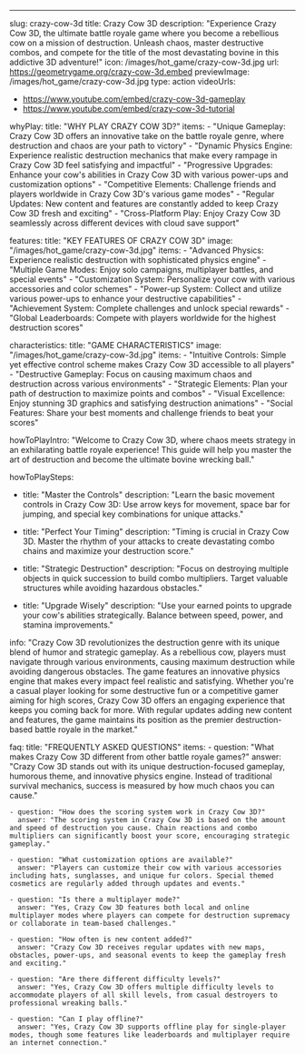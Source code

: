 ---
slug: crazy-cow-3d
title: Crazy Cow 3D
description: "Experience Crazy Cow 3D, the ultimate battle royale game where you become a rebellious cow on a mission of destruction. Unleash chaos, master destructive combos, and compete for the title of the most devastating bovine in this addictive 3D adventure!"
icon: /images/hot_game/crazy-cow-3d.jpg
url: https://geometrygame.org/crazy-cow-3d.embed
previewImage: /images/hot_game/crazy-cow-3d.jpg
type: action
videoUrls:
  - https://www.youtube.com/embed/crazy-cow-3d-gameplay
  - https://www.youtube.com/embed/crazy-cow-3d-tutorial

whyPlay:
  title: "WHY PLAY CRAZY COW 3D?"
  items:
    - "Unique Gameplay: Crazy Cow 3D offers an innovative take on the battle royale genre, where destruction and chaos are your path to victory"
    - "Dynamic Physics Engine: Experience realistic destruction mechanics that make every rampage in Crazy Cow 3D feel satisfying and impactful"
    - "Progressive Upgrades: Enhance your cow's abilities in Crazy Cow 3D with various power-ups and customization options"
    - "Competitive Elements: Challenge friends and players worldwide in Crazy Cow 3D's various game modes"
    - "Regular Updates: New content and features are constantly added to keep Crazy Cow 3D fresh and exciting"
    - "Cross-Platform Play: Enjoy Crazy Cow 3D seamlessly across different devices with cloud save support"

features:
  title: "KEY FEATURES OF CRAZY COW 3D"
  image: "/images/hot_game/crazy-cow-3d.jpg"
  items:
    - "Advanced Physics: Experience realistic destruction with sophisticated physics engine"
    - "Multiple Game Modes: Enjoy solo campaigns, multiplayer battles, and special events"
    - "Customization System: Personalize your cow with various accessories and color schemes"
    - "Power-up System: Collect and utilize various power-ups to enhance your destructive capabilities"
    - "Achievement System: Complete challenges and unlock special rewards"
    - "Global Leaderboards: Compete with players worldwide for the highest destruction scores"

characteristics:
  title: "GAME CHARACTERISTICS"
  image: "/images/hot_game/crazy-cow-3d.jpg"
  items:
    - "Intuitive Controls: Simple yet effective control scheme makes Crazy Cow 3D accessible to all players"
    - "Destructive Gameplay: Focus on causing maximum chaos and destruction across various environments"
    - "Strategic Elements: Plan your path of destruction to maximize points and combos"
    - "Visual Excellence: Enjoy stunning 3D graphics and satisfying destruction animations"
    - "Social Features: Share your best moments and challenge friends to beat your scores"

howToPlayIntro: "Welcome to Crazy Cow 3D, where chaos meets strategy in an exhilarating battle royale experience! This guide will help you master the art of destruction and become the ultimate bovine wrecking ball."

howToPlaySteps:
  - title: "Master the Controls"
    description: "Learn the basic movement controls in Crazy Cow 3D: Use arrow keys for movement, space bar for jumping, and special key combinations for unique attacks."
  
  - title: "Perfect Your Timing"
    description: "Timing is crucial in Crazy Cow 3D. Master the rhythm of your attacks to create devastating combo chains and maximize your destruction score."
  
  - title: "Strategic Destruction"
    description: "Focus on destroying multiple objects in quick succession to build combo multipliers. Target valuable structures while avoiding hazardous obstacles."
  
  - title: "Upgrade Wisely"
    description: "Use your earned points to upgrade your cow's abilities strategically. Balance between speed, power, and stamina improvements."

info: "Crazy Cow 3D revolutionizes the destruction genre with its unique blend of humor and strategic gameplay. As a rebellious cow, players must navigate through various environments, causing maximum destruction while avoiding dangerous obstacles. The game features an innovative physics engine that makes every impact feel realistic and satisfying. Whether you're a casual player looking for some destructive fun or a competitive gamer aiming for high scores, Crazy Cow 3D offers an engaging experience that keeps you coming back for more. With regular updates adding new content and features, the game maintains its position as the premier destruction-based battle royale in the market."

faq:
  title: "FREQUENTLY ASKED QUESTIONS"
  items:
    - question: "What makes Crazy Cow 3D different from other battle royale games?"
      answer: "Crazy Cow 3D stands out with its unique destruction-focused gameplay, humorous theme, and innovative physics engine. Instead of traditional survival mechanics, success is measured by how much chaos you can cause."
    
    - question: "How does the scoring system work in Crazy Cow 3D?"
      answer: "The scoring system in Crazy Cow 3D is based on the amount and speed of destruction you cause. Chain reactions and combo multipliers can significantly boost your score, encouraging strategic gameplay."
    
    - question: "What customization options are available?"
      answer: "Players can customize their cow with various accessories including hats, sunglasses, and unique fur colors. Special themed cosmetics are regularly added through updates and events."
    
    - question: "Is there a multiplayer mode?"
      answer: "Yes, Crazy Cow 3D features both local and online multiplayer modes where players can compete for destruction supremacy or collaborate in team-based challenges."
    
    - question: "How often is new content added?"
      answer: "Crazy Cow 3D receives regular updates with new maps, obstacles, power-ups, and seasonal events to keep the gameplay fresh and exciting."
    
    - question: "Are there different difficulty levels?"
      answer: "Yes, Crazy Cow 3D offers multiple difficulty levels to accommodate players of all skill levels, from casual destroyers to professional wreaking balls."
    
    - question: "Can I play offline?"
      answer: "Yes, Crazy Cow 3D supports offline play for single-player modes, though some features like leaderboards and multiplayer require an internet connection." 